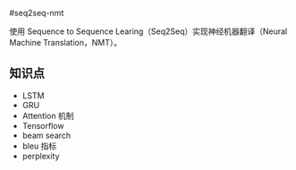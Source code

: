 #seq2seq-nmt

使用 Sequence to Sequence Learing（Seq2Seq）实现神经机器翻译（Neural Machine Translation，NMT）。

## 知识点
- LSTM
- GRU
- Attention 机制
- Tensorflow
- beam search
- bleu 指标
- perplexity


